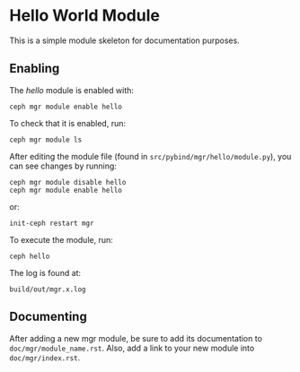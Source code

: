 # Hello World Module

This is a simple module skeleton for documentation purposes.

## Enabling

The *hello* module is enabled with:

    ceph mgr module enable hello

To check that it is enabled, run:

    ceph mgr module ls

After editing the module file (found in
`src/pybind/mgr/hello/module.py`), you can see changes by running:

    ceph mgr module disable hello
    ceph mgr module enable hello

or:

    init-ceph restart mgr

To execute the module, run:

    ceph hello

The log is found at:

    build/out/mgr.x.log

## Documenting

After adding a new mgr module, be sure to add its documentation to
`doc/mgr/module_name.rst`. Also, add a link to your new module into
`doc/mgr/index.rst`.
